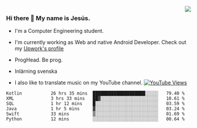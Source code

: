 <img align='right' src="https://github-readme-stats.vercel.app/api/top-langs/?username=JesusJimenezG&layout=compact&theme=dracula">

### Hi there 👋 My name is Jesús.
- I'm a Computer Engineering student.
- I'm currently working as Web and native Android Developer. Check out my [Upwork's profile](https://www.upwork.com/freelancers/~0136891f6e1d316648)

- ProgHead. Be prog.
- Inlärning svenska
- I also like to translate music on my YouTube channel. [![YouTube Views](https://img.shields.io/youtube/channel/views/UCWnlcC4_sV9Imcy9ysQpxHA?style=social)](https://www.youtube.com/channel/UCWnlcC4_sV9Imcy9ysQpxHA)

<!--START_SECTION:waka-->

```text
Kotlin           26 hrs 35 mins  ████████████████████░░░░░   79.40 %
XML              3 hrs 33 mins   ██▓░░░░░░░░░░░░░░░░░░░░░░   10.61 %
SQL              1 hr 12 mins    █░░░░░░░░░░░░░░░░░░░░░░░░   03.59 %
Java             1 hr 5 mins     ▓░░░░░░░░░░░░░░░░░░░░░░░░   03.24 %
Swift            33 mins         ▒░░░░░░░░░░░░░░░░░░░░░░░░   01.69 %
Python           12 mins         ░░░░░░░░░░░░░░░░░░░░░░░░░   00.64 %
```

<!--END_SECTION:waka-->

<!--
**JesusJimenezG/JesusJimenezG** is a ✨ _special_ ✨ repository because its `README.md` (this file) appears on your GitHub profile.

Here are some ideas to get you started:

- 🔭 I’m currently working on ...
- 🌱 I’m currently learning ...
- 👯 I’m looking to collaborate on ...
- 🤔 I’m looking for help with ...
- 💬 Ask me about ...
- 📫 How to reach me: ...
- 😄 Pronouns: ...
- ⚡ Fun fact: ...
-->

